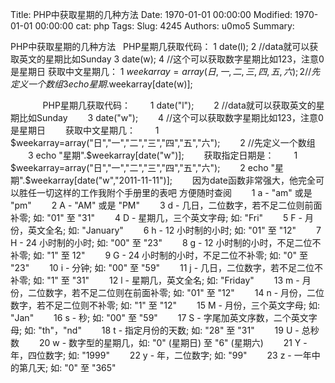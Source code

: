 Title: PHP中获取星期的几种方法
Date: 1970-01-01 00:00:00
Modified: 1970-01-01 00:00:00
cat: php
Tags: 
Slug: 4245
Authors: u0mo5 
Summary: 

PHP中获取星期的几种方法
 
PHP星期几获取代码： 1 date(l); 2 //data就可以获取英文的星期比如Sunday 3 date(w); 4 //这个可以获取数字星期比如123，注意0是星期日 获取中文星期几： 1 $weekarray=array(日,一,二,三,四,五,六); 2 //先定义一个数组 3 echo 星期.$weekarray[date(w)];

 
   
　　PHP星期几获取代码：
　　1 date("l");
　　2 //data就可以获取英文的星期比如Sunday
　　3 date("w");
　　4 //这个可以获取数字星期比如123，注意0是星期日
　　获取中文星期几：
　　1 $weekarray=array("日","一","二","三","四","五","六");
　　2 //先定义一个数组
　　3 echo "星期".$weekarray[date("w")];
　　获取指定日期是：
　　1 $weekarray=array("日","一","二","三","四","五","六");
　　2 echo "星期".$weekarray[date("w","2011-11-11")];
　　因为date函数非常强大，他完全可以胜任一切这样的工作我附个手册里的表吧 方便随时查阅
　　1 a - "am" 或是 "pm"
　　2 A - "AM" 或是 "PM"
　　3 d - 几日，二位数字，若不足二位则前面补零; 如: "01" 至 "31"
　　4 D - 星期几，三个英文字母; 如: "Fri"
　　5 F - 月份，英文全名; 如: "January"
　　6 h - 12 小时制的小时; 如: "01" 至 "12"
　　7 H - 24 小时制的小时; 如: "00" 至 "23"
　　8 g - 12 小时制的小时，不足二位不补零; 如: "1" 至 12"
　　9 G - 24 小时制的小时，不足二位不补零; 如: "0" 至 "23"
　　10 i - 分钟; 如: "00" 至 "59"
　　11 j - 几日，二位数字，若不足二位不补零; 如: "1" 至 "31"
　　12 l - 星期几，英文全名; 如: "Friday"
　　13 m - 月份，二位数字，若不足二位则在前面补零; 如: "01" 至 "12"
　　14 n - 月份，二位数字，若不足二位则不补零; 如: "1" 至 "12"
　　15 M - 月份，三个英文字母; 如: "Jan"
　　16 s - 秒; 如: "00" 至 "59"
　　17 S - 字尾加英文序数，二个英文字母; 如: "th"，"nd"
　　18 t - 指定月份的天数; 如: "28" 至 "31"
　　19 U - 总秒数
　　20 w - 数字型的星期几，如: "0" (星期日) 至 "6" (星期六)
　　21 Y - 年，四位数字; 如: "1999"
　　22 y - 年，二位数字; 如: "99"
　　23 z - 一年中的第几天; 如: "0" 至 "365"

